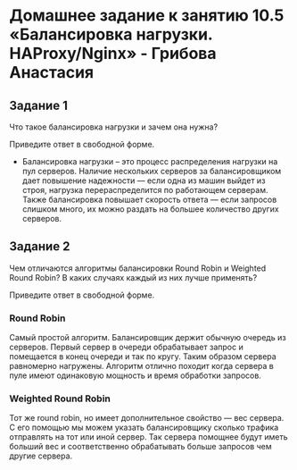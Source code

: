 # Домашнее задание к занятию 10.5 «Балансировка нагрузки. HAProxy/Nginx» - Грибова Анастасия
## Задание 1
Что такое балансировка нагрузки и зачем она нужна?

Приведите ответ в свободной форме.

* Балансировка нагрузки – это процесс распределения нагрузки на пул серверов. Наличие нескольких серверов за балансировщиком дает повышение надежности — если одна из машин выйдет из строя, нагрузка перераспределится по работающем серверам. Также балансировка повышает скорость ответа — если запросов слишком много, их можно раздать на большее количество других серверов.

## Задание 2
Чем отличаются алгоритмы балансировки Round Robin и Weighted Round Robin? В каких случаях каждый из них лучше применять?

Приведите ответ в свободной форме.
### Round Robin
Самый простой алгоритм. Балансировщик держит обычную очередь из серверов. Первый сервер в очереди обрабатывает запрос и помещается в конец очереди и так по кругу. Таким образом сервера равномерно нагружены.
Алгоритм отлично походит когда сервера в пуле имеют одинаковую мощность и время обработки запросов.
### Weighted Round Robin
Тот же round robin, но имеет дополнительное свойство — вес сервера. С его помощью мы можем указать балансировщику сколько трафика отправлять на тот или иной сервер. Так сервера помощнее будут иметь больший вес и соответственно обрабатывать больше запросов чем другие сервера.


